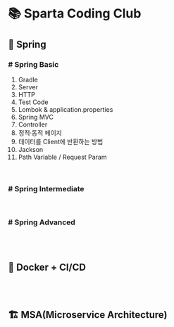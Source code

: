 # 📚 Sparta Coding Club

## 🌱 Spring

### # Spring Basic
1. Gradle
2. Server
3. HTTP
4. Test Code
5. Lombok & application.properties
6. Spring MVC
7. Controller
8. 정적·동적 페이지
9. 데이터를 Client에 반환하는 방법
10. Jackson
11. Path Variable / Request Param


<br>

### # Spring Intermediate

<br>

### # Spring Advanced

<br>
<br>

## 🐳 Docker + CI/CD

<br>
<br>

## 🏗️ MSA(Microservice Architecture)





